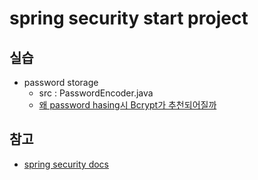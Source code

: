 # spring security start project

## 실습
* password storage
  - src : PasswordEncoder.java
  - [왜 password hasing시 Bcrypt가 추천되어질까](https://velog.io/@kylexid/왜-bcrypt-암호화-방식이-추천되어질까)

## 참고
*  [spring security docs](https://docs.spring.io/spring-security/site/docs/current/reference/html5/)